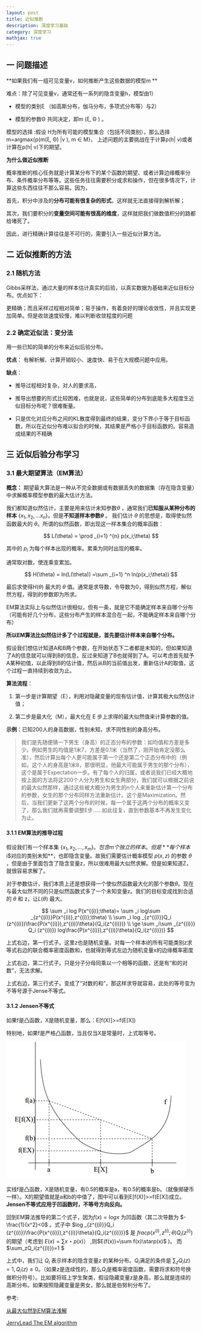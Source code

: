```yaml
---
layout: post
title: 近似推断
description: 深度学习基础
category: 深度学习
mathjax: true
---
```


## 一  问题描述

**如果我们有一组可见变量v，如何推断产生这些数据的模型m **

难点：除了可见变量v，通常还有一系列的隐含变量h，模型由1）

+ 模型的类别ξ （如高斯分布，伽马分布，多项式分布等）与2）

+ 模型的参数Θ 共同决定，即m (ξ, Θ ) 。

 模型的选择 :假设 H为所有可能的模型集合（包括不同类别），那么选择m=argmax{p(m(ξ, Θ) \|v ), m ∈ M}，
上述问题的主要挑战在于计算p(h\| v)或者计算在p(h\| v)下的期望。

**为什么做近似推断**

概率推断的核心任务就是计算某分布下的某个函数的期望、或者计算边缘概率分布、条件概率分布等等。这些任务往往需要积分或求和操作，但在很多情况下，计算这些东西往往不那么容易。因为，

首先，积分中涉及的**分布可能有很复杂的形式**，这样就无法直接得到解析解；

其次，我们要积分的**变量空间可能有很高的维度**，这样就把我们做数值积分的路都给堵死了。

因此，进行精确计算往往是不可行的，需要引入一些近似计算方法。

## 二 近似推断的方法

### 2.1 随机方法

Gibbs采样法，通过大量的样本估计真实的后验，以真实数据为基础来近似目标分布。优点如下：

更精确；而且采样过程相对简单；易于操作，有着良好的理论收敛性，并且实现更加简单。但是收敛速度较慢，难以判断收敛程度的问题

### 2.2 确定近似法：变分法

用一些已知的简单的分布来近似后验分布。

**优点**： 有解析解、计算开销较小、速度快、易于在大规模问题中应用。

**缺点**：

+ 推导过程相对复杂，对人的要求高，

+ 推导出想要的形式比较困难，也就是说，这些简单的分布到底能多大程度生近似目标分布呢？很难衡量。

+ 只是优化对应分布之间的KL散度得到最终的结果，变分下界小于等于目标函数，所以在近似分布难以拟合的时候，其结果是严格小于目标函数的。容易造成结果的不精确

## 三 近似后验分布学习

### 3.1 最大期望算法（EM算法）

**概念：** 期望最大算法是一种从不完全数据或有数据丢失的数据集（存在隐含变量）中求解概率模型参数的最大估计方法。


我们都知道似然估计，主要是用来估计未知参数$\theta$ ，通常我们**已知服从某种分布的样本** $\lbrace x_1,x_2,...x_n\rbrace$。但是**不知道样本参数$\theta$** 。 我们估计 $\theta$ 的思想是，取得使似然函数最大的 $\theta$。所谓的似然函数，即出现这一样本集合的概率函数：

$$
   L(\theta) = \prod _{i=1} ^{n} p(x_i;\theta)
$$

其中的 $p_i$ 为每个样本出现的概率。累乘为同时出现的概率。

通常取对数，使连乘变累加。

$$
   H(\theta) = ln(L(\theta)) =\sum _{i=1} ^n ln(p(x_i;\theta))
$$

最后求使得$H(\theta)$ 最大的 $\theta$ 值。通常是求导数，令导数为0，得到似然方程，解似然方程，得到的参数即为所求。

EM算法实际上与似然估计很相似，但有一条，就是它不能确定样本来自哪个分布（可能有好几个分布，这些分布产生的样本混合在一起，不能确定样本来自哪个分布）

**所以EM算法比似然估计多了个过程就是，首先要估计样本来自哪个分布。**

假设我们想估计知道A和B两个参数，在开始状态下二者都是未知的，但如果知道了A的信息就可以得到B的信息，反过来知道了B也就得到了A。可以考虑首先赋予A某种初值，以此得到B的估计值，然后从B的当前值出发，重新估计A的取值，这个过程一直持续到收敛为止。

**算法流程**：

1. 第一步是计算期望（E），利用对隐藏变量的现有估计值，计算其极大似然估计值；

2. 第二步是最大化（M），最大化在 E 步上求得的最大似然值来计算参数的值。

**示例**：已知200人的身高数据，性别未知，求不同性别的身高分布。
>我们是先随便猜一下男生（身高）的正态分布的参数：如均值和方差是多少。例如男生的均值是1米7，方差是0.1米（当然了，刚开始肯定没那么准），然后计算出每个人更可能属于第一个还是第二个正态分布中的（例如，这个人的身高是1米8，那很明显，他最大可能属于男生的那个分布），这个是属于Expectation一步。有了每个人的归属，或者说我们已经大概地按上面的方法将这200个人分为男生和女生两部分，我们就可以根据之前说的最大似然那样，通过这些被大概分为男生的n个人来重新估计第一个分布的参数，女生的那个分布同样方法重新估计。这个是Maximization。然后，当我们更新了这两个分布的时候，每一个属于这两个分布的概率又变了，那么我们就再需要调整E步……如此往复，直到参数基本不再发生变化为止。


#### 3.1.1 EM算法的推导过程

假设我们有一个样本集 $\lbrace x_1,x_2,...,x_m\rbrace。包含m个独立的样本。但是**每个样本$i$对应的类别未知**，也即隐含变量。故我们需要估计概率模型 $p(x,z)$ 的参数 $\theta$ ，但是由于里面包含了隐含变量z，所以很难用最大似然求解。但是如果知道Z，就很容易求解了。

对于参数估计，我们本质上还是想获得一个使似然函数最大化的那个参数$\theta$。现在与最大似然不同的只是似然函数式多了一个未知变量z。我们的目标变成找到合适的 $\theta$ 和 z，让$L(\theta)$ 最大。

$$
 \sum _i log P(x^{(i)};\theta)= \sum _i log\sum _{z^{(i)}}P(x^{(i)},z^{(i)};\theta) \\
 \sum _i log _{z^{(i)}}Q_i (z^{(i)})\frac{P(x^{(i)}),z^{(i)}\theta}{Q_i(z^{(i)})} \\
 \ge \sum _i\sum _{z^{(i)}} Q_i (z^{(i)}) log\frac{P(x^{(i)}),z^{(i)}\theta}{Q_i(z^{(i)})}
$$

上式右边，第一行式子。这里z也是随机变量。对每一个样本i的所有可能类别z求等式右边的联合概率密度函数和，也就得到等式左边为随机变量x的边缘概率密度

上式右边，第二行式子。只是分子分母同乘以一个相等的函数，还是有“和的对数”，无法求解。

上式右边，第三行式子。变成了“对数的和”，那这样求导就容易，此处的等号变为不等号源于Jense不等式。

#### 3.1.2 Jensen不等式

如果f是凸函数，X是随机变量，那么：E[f(X)]>=f(E[X])

特别地，如果f是严格凸函数，当且仅当X是常量时，上式取等号。

![公式](/images/blog/jensen_fourma.jpg)

实线f是凸函数，X是随机变量，有0.5的概率是a，有0.5的概率是b。（就像掷硬币一样）。X的期望值就是a和b的中值了，图中可以看到E[f(X)]>=f(E[X])成立。**Jensen不等式应用于凹函数时，不等号方向反向。**

回到EM算法推导的第二个式子，因为$f(x)=logx$ 为凹函数（其二次导数为 $-\frac{1}{x^2}<0$  。式子中 $log _{z^{(i)}}Q_i (z^{(i)})\frac{P(x^{(i)}),z^{(i)}\theta}{Q_i(z^{(i)})}$ 是 $frac{p(x^{(i)},z^{(i)};\theta)}{Q_i(z^{(i)})}$的期望（考虑到 $E(x)=\sum x\star p(x)）$ ,则$E(f(x))=\sum f(x)\starp(x)$ )。 而 $\sum_zQ_i(z^{(i)})=1 $

上式中，我们让 $Q_i$ 表示样本的隐含变量$z$ 的某种分布。$Q_i$满足的条件是 $\sum_z Q_i(z)=1,Q_i(z)\ge 0$。（如果z是连续性的，那么$Q_i$是概率密度函数，需要将求和符号换做积分符号）。比如要将班上学生聚类，假设隐藏变量z是身高，那么就是连续的高斯分布。如果按照隐藏变量是男女，那么就是伯努利分布了。




参考:

[从最大似然到EM算法浅解](http://blog.csdn.net/zouxy09/article/details/8537620/)

[JerryLead The EM algorithm](http://www.cnblogs.com/jerrylead/archive/2011/04/06/2006936.html)
